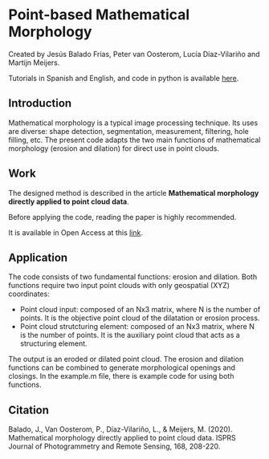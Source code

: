 # Point-based Mathematical Morphology

Created by Jesús Balado Frías, Peter van Oosterom, Lucía Díaz-Vilariño and Martijn Meijers.

Tutorials in Spanish and English, and code in python is available [here](https://github.com/jbalado/Tutorials-MM).

## Introduction

Mathematical morphology is a typical image processing technique. Its uses are diverse: shape detection, segmentation, measurement, filtering, hole filling, etc. The present code adapts the two main functions of mathematical morphology (erosion and dilation) for direct use in point clouds.

## Work

The designed method is described in the article ****Mathematical morphology directly applied to point cloud data****.

Before applying the code, reading the paper is highly recommended.

It is available in Open Access at this [link](https://doi.org/10.1016/j.isprsjprs.2020.08.011).


## Application
The code consists of two fundamental functions: erosion and dilation. Both functions require two input point clouds with only geospatial (XYZ) coordinates:
* Point cloud input: composed of an Nx3 matrix, where N is the number of points. It is the objective point cloud of the dilatation or erosion process.
* Point cloud strutcturing element: composed of an Nx3 matrix, where N is the number of points. It is the auxiliary point cloud that acts as a structuring element.

The output is an eroded or dilated point cloud. The erosion and dilation functions can be combined to generate morphological openings and closings. In the example.m file, there is example code for using both functions.


## Citation
Balado, J., Van Oosterom, P., Díaz-Vilariño, L., & Meijers, M. (2020). Mathematical morphology directly applied to point cloud data. ISPRS Journal of Photogrammetry and Remote Sensing, 168, 208-220.
